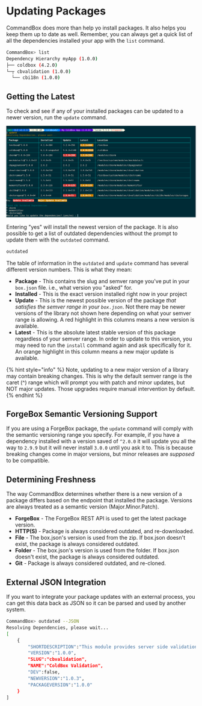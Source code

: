 # Updating Packages

CommandBox does more than help yo install packages. It also helps you keep them up to date as well. Remember, you can always get a quick list of all the dependencies installed your app with the `list` command.

```bash
CommandBox> list
Dependency Hierarchy myApp (1.0.0)
├── coldbox (4.2.0)
└─┬ cbvalidation (1.0.0)
  └── cbi18n (1.0.0)
```

## Getting the Latest

To check and see if any of your installed packages can be updated to a newer version, run the `update` command.

![update command](../.gitbook/assets/image%20%2819%29.png)

Entering "yes" will install the newest version of the package. It is also possible to get a list of outdated dependencies without the prompt to update them with the `outdated` command.

```bash
outdated
```

The table of information in the `outdated` and `update` command has several different version numbers.  This is what they mean:

* **Package** - This contains the slug and semver range you've put in your `box.json` file.  i.e., what version you "asked" for.
* **Installed** - This is the exact version installed right now in your project
* **Update** - This is the newest possible version of the package _that satisfies the semver range in your `box.json`_.  Not there may be newer versions of the library not shown here depending on what your semver range is allowing.  A red highlight in this columns means a new version is available.
* **Latest** - This is the absolute latest stable version of this package regardless of your semver range.  In order to update to this version, you may need to run the `install` command again and ask specifically for it.  An orange highlight in this column means a new major update is available.

{% hint style="info" %}
Note, updating to a new major version of a library may contain breaking changes. This is why the default semver range is the caret \(^\) range which will prompt you with patch and minor updates, but NOT major updates.  Those upgrades require manual intervention by default.
{% endhint %}

## ForgeBox Semantic Versioning Support

If you are using a ForgeBox package, the `update` command will comply with the semantic versioning range you specify. For example, if you have a dependency installed with a version saved of `^2.0.0` it will update you all the way to `2.9.9` but it will never install `3.0.0` until you ask it to. This is because breaking changes come in major versions, but minor releases are _supposed_ to be compatible.

## Determining Freshness

The way CommandBox determines whether there is a new version of a package differs based on the endpoint that installed the package. Versions are always treated as a semantic version \(Major.Minor.Patch\).

* **ForgeBox** - The ForgeBox REST API is used to get the latest package version.
* **HTTP\(S\)** - Package is always considered outdated, and re-downloaded.
* **File**  - The box.json's version is used from the zip. If box.json doesn't exist, the package is always considered outdated.
* **Folder** - The box.json's version is used from the folder. If box.json doesn't exist, the package is always considered outdated.
* **Git** - Package is always considered outdated, and re-cloned.

## External JSON Integration

If you want to integrate your package updates with an external process, you can get this data back as JSON so it can be parsed and used by another system.

```bash
CommandBox> outdated --JSON
Resolving Dependencies, please wait...
[
    {
        "SHORTDESCRIPTION":"This module provides server side validation to ColdBox applications",
        "VERSION":"1.0.0",
        "SLUG":"cbvalidation",
        "NAME":"ColdBox Validation",
        "DEV":false,
        "NEWVERSION":"1.0.3",
        "PACKAGEVERSION":"1.0.0"
    }
]
```

